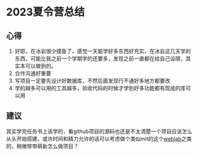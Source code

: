 # 2023夏令营总结 

## 心得
1. 好耶，在冰岩很少摸鱼了，感觉一天能学好多东西好充实，在冰岩这几天学的东西，可能比我之前一个学期学的还要多，发现之前一直都在给自己设限，其实本可以做到的。       
2. 合作沟通好重要     
3. 写项目一定要先设计好数据库，不然后面发现行不通好多地方都要改    
4. 学的越多可以用的工具越多，验收代码的时候才学到好多功能都有现成的库可以用

## 建议
其实学完任务书上该学的，看github项目的源码也还是不太清楚一个项目应该怎么从头开始搭建，或许时间和精力允许的话可以考虑做个类似mit的这个[weblab](https://weblab.mit.edu/schedule/)之类的，稍微带带萌新怎么做项目？

